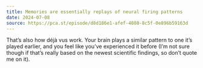 ```yaml
---
title: Memories are essentially replays of neural firing patterns
date: 2024-07-08
source: https://pca.st/episode/d8d186e1-afef-4080-8c5f-0e896b59163d
---
```


That’s also how déjà vus work. Your brain plays a similar pattern to one it’s played earlier, and you feel like you’ve experienced it before (I’m not sure though if that’s really based on the newest scientific findings, so don’t quote me on it).
